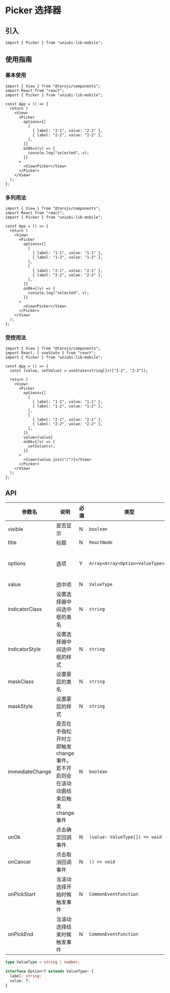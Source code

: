 # Picker 选择器

## 引入

```tsx
import { Picker } from "uniubi-lib-mobile";
```

## 使用指南

### 基本使用

```tsx
import { View } from "@tarojs/components";
import React from "react";
import { Picker } from "uniubi-lib-mobile";

const App = () => {
  return (
    <View>
      <Picker
        options={[
          [
            { label: "2-1", value: "2-1" },
            { label: "2-2", value: "2-2" },
          ],
        ]}
        onOk={(v) => {
          console.log("selected", v);
        }}
      >
        <View>Picker</View>
      </Picker>
    </View>
  );
};
```

### 多列用法

```tsx
import { View } from "@tarojs/components";
import React from "react";
import { Picker } from "uniubi-lib-mobile";

const App = () => {
  return (
    <View>
      <Picker
        options={[
          [
            { label: "1-1", value: "1-1" },
            { label: "1-2", value: "1-2" },
          ],
          [
            { label: "2-1", value: "2-1" },
            { label: "2-2", value: "2-2" },
          ],
        ]}
        onOk={(v) => {
          console.log("selected", v);
        }}
      >
        <View>Picker</View>
      </Picker>
    </View>
  );
};
```

### 受控用法

```tsx
import { View } from "@tarojs/components";
import React, { useState } from "react";
import { Picker } from "uniubi-lib-mobile";

const App = () => {
  const [value, setValue] = useState<string[]>(["1-2", "2-2"]);

  return (
    <View>
      <Picker
        options={[
          [
            { label: "1-1", value: "1-1" },
            { label: "1-2", value: "1-2" },
          ],
          [
            { label: "2-1", value: "2-1" },
            { label: "2-2", value: "2-2" },
          ],
        ]}
        value={value}
        onOk={(v) => {
          setValue(v);
        }}
      >
        <View>{value.join("/")}</View>
      </Picker>
    </View>
  );
};
```

## API

| 参数名          | 说明                                                                               | 必填 | 类型                              | 默认值 | 备注     |
| --------------- | ---------------------------------------------------------------------------------- | ---- | --------------------------------- | ------ | -------- |
| visible         | 是否显示                                                                           | N    | `boolean`                         |        |          |
| title           | 标题                                                                               | N    | `ReactNode`                       |        |          |
| options         | 选项                                                                               | Y    | `Array<Array<Option<ValueType>>>` |        | 二维数组 |
| value           | 选中项                                                                             | N    | `ValueType`                       |        |          |
| indicatorClass  | 设置选择器中间选中框的类名                                                         | N    | `string`                          |        |          |
| indicatorStyle  | 设置选择器中间选中框的样式                                                         | N    | `string`                          |        |          |
| maskClass       | 设置蒙层的类名                                                                     | N    | `string`                          |        |          |
| maskStyle       | 设置蒙层的样式                                                                     | N    | `string`                          |        |          |
| immediateChange | 是否在手指松开时立即触发 change 事件。若不开启则会在滚动动画结束后触发 change 事件 | N    | `boolean`                         | `true` |          |
| onOk            | 点击确定回调事件                                                                   | N    | `(value: ValueType[]) => void`    |        |          |
| onCancel        | 点击取消回调事件                                                                   | N    | `() => void`                      |        |          |
| onPickStart     | 当滚动选择开始时候触发事件                                                         | N    | `CommonEventFunction`             |        |          |
| onPickEnd       | 当滚动选择结束时候触发事件                                                         | N    | `CommonEventFunction`             |        |          |

```ts
type ValueType = string | number;

interface Option<T extends ValueType> {
  label: string;
  value: T;
}
```
